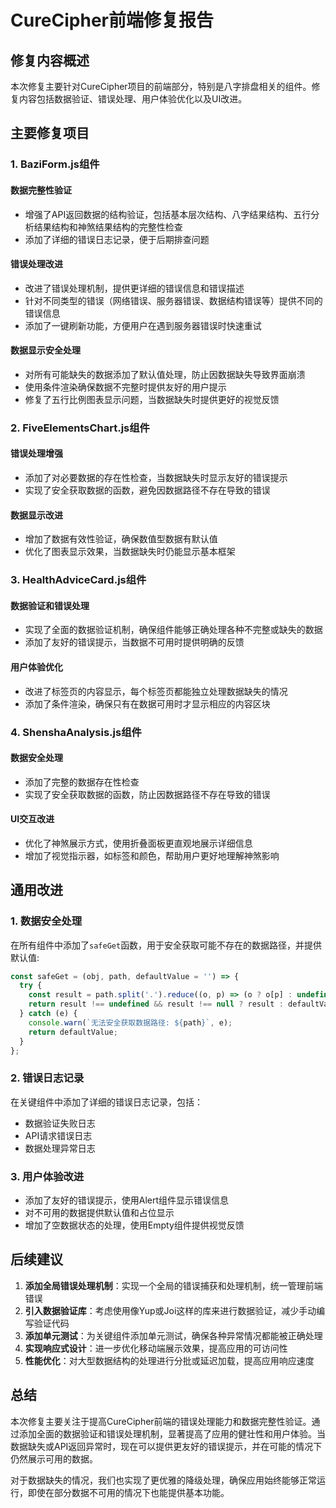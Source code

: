 # CureCipher前端修复报告

## 修复内容概述

本次修复主要针对CureCipher项目的前端部分，特别是八字排盘相关的组件。修复内容包括数据验证、错误处理、用户体验优化以及UI改进。

## 主要修复项目

### 1. BaziForm.js组件

#### 数据完整性验证
- 增强了API返回数据的结构验证，包括基本层次结构、八字结果结构、五行分析结果结构和神煞结果结构的完整性检查
- 添加了详细的错误日志记录，便于后期排查问题

#### 错误处理改进
- 改进了错误处理机制，提供更详细的错误信息和错误描述
- 针对不同类型的错误（网络错误、服务器错误、数据结构错误等）提供不同的错误信息
- 添加了一键刷新功能，方便用户在遇到服务器错误时快速重试

#### 数据显示安全处理
- 对所有可能缺失的数据添加了默认值处理，防止因数据缺失导致界面崩溃
- 使用条件渲染确保数据不完整时提供友好的用户提示
- 修复了五行比例图表显示问题，当数据缺失时提供更好的视觉反馈

### 2. FiveElementsChart.js组件

#### 错误处理增强
- 添加了对必要数据的存在性检查，当数据缺失时显示友好的错误提示
- 实现了安全获取数据的函数，避免因数据路径不存在导致的错误

#### 数据显示改进
- 增加了数据有效性验证，确保数值型数据有默认值
- 优化了图表显示效果，当数据缺失时仍能显示基本框架

### 3. HealthAdviceCard.js组件

#### 数据验证和错误处理
- 实现了全面的数据验证机制，确保组件能够正确处理各种不完整或缺失的数据
- 添加了友好的错误提示，当数据不可用时提供明确的反馈

#### 用户体验优化
- 改进了标签页的内容显示，每个标签页都能独立处理数据缺失的情况
- 添加了条件渲染，确保只有在数据可用时才显示相应的内容区块

### 4. ShenshaAnalysis.js组件

#### 数据安全处理
- 添加了完整的数据存在性检查
- 实现了安全获取数据的函数，防止因数据路径不存在导致的错误

#### UI交互改进
- 优化了神煞展示方式，使用折叠面板更直观地展示详细信息
- 增加了视觉指示器，如标签和颜色，帮助用户更好地理解神煞影响

## 通用改进

### 1. 数据安全处理
在所有组件中添加了`safeGet`函数，用于安全获取可能不存在的数据路径，并提供默认值:

```javascript
const safeGet = (obj, path, defaultValue = '') => {
  try {
    const result = path.split('.').reduce((o, p) => (o ? o[p] : undefined), obj);
    return result !== undefined && result !== null ? result : defaultValue;
  } catch (e) {
    console.warn(`无法安全获取数据路径: ${path}`, e);
    return defaultValue;
  }
};
```

### 2. 错误日志记录
在关键组件中添加了详细的错误日志记录，包括：
- 数据验证失败日志
- API请求错误日志
- 数据处理异常日志

### 3. 用户体验改进
- 添加了友好的错误提示，使用Alert组件显示错误信息
- 对不可用的数据提供默认值和占位显示
- 增加了空数据状态的处理，使用Empty组件提供视觉反馈

## 后续建议

1. **添加全局错误处理机制**：实现一个全局的错误捕获和处理机制，统一管理前端错误
2. **引入数据验证库**：考虑使用像Yup或Joi这样的库来进行数据验证，减少手动编写验证代码
3. **添加单元测试**：为关键组件添加单元测试，确保各种异常情况都能被正确处理
4. **实现响应式设计**：进一步优化移动端展示效果，提高应用的可访问性
5. **性能优化**：对大型数据结构的处理进行分批或延迟加载，提高应用响应速度

## 总结

本次修复主要关注于提高CureCipher前端的错误处理能力和数据完整性验证。通过添加全面的数据验证和错误处理机制，显著提高了应用的健壮性和用户体验。当数据缺失或API返回异常时，现在可以提供更友好的错误提示，并在可能的情况下仍然展示可用的数据。

对于数据缺失的情况，我们也实现了更优雅的降级处理，确保应用始终能够正常运行，即使在部分数据不可用的情况下也能提供基本功能。